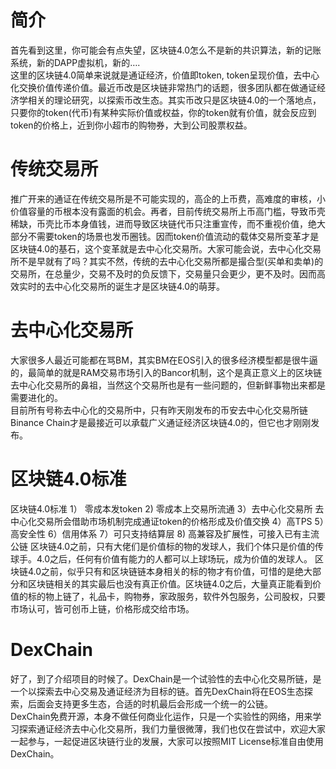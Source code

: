 # 简介
首先看到这里，你可能会有点失望，区块链4.0怎么不是新的共识算法，新的记账系统，新的DAPP虚拟机，新的….<br>
这里的区块链4.0简单来说就是通证经济，价值即token, token呈现价值，去中心化交换价值传递价值。最近币改是区块链非常热门的话题，很多团队都在做通证经济学相关的理论研究，以探索币改生态。其实币改只是区块链4.0的一个落地点，只要你的token(代币)有某种实际价值或权益，你的token就有价值，就会反应到token的价格上，近到你小超市的购物券，大到公司股票权益。

# 传统交易所
推广开来的通证在传统交易所是不可能实现的，高企的上币费，高难度的审核，小价值容量的币根本没有露面的机会。再者，目前传统交易所上币高门槛，导致币壳稀缺，币壳比币本身值钱，进而导致区块链代币只注重宣传，而不重视价值，绝大部分不需要token的场景也发币圈钱。因而token价值流动的载体交易所变革才是区块链4.0的基石，这个变革就是去中心化交易所。大家可能会说，去中心化交易所不是早就有了吗？其实不然，传统的去中心化交易所都是撮合型(买单和卖单)的交易所，在总量少，交易不及时的负反馈下，交易量只会更少，更不及时。因而高效实时的去中心化交易所的诞生才是区块链4.0的萌芽。

# 去中心化交易所
大家很多人最近可能都在骂BM，其实BM在EOS引入的很多经济模型都是很牛逼的，最简单的就是RAM交易市场引入的Bancor机制，这个是真正意义上的区块链去中心化交易所的鼻祖，当然这个交易所也是有一些问题的，但新鲜事物出来都是需要进化的。<br>
目前所有号称去中心化的交易所中，只有昨天刚发布的币安去中心化交易所链Binance Chain才是最接近可以承载广义通证经济区块链4.0的，但它也才刚刚发布。

# 区块链4.0标准

区块链4.0标准
        1） 零成本发token
        2)  零成本上交易所流通 
        3）去中心化交易所
            去中心化交易所会借助市场机制完成通证token的价格形成及价值交换
        4）高TPS
        5）高安全性
        6）信用体系
        7）可只支持结算层
        8)  高兼容及扩展性，可接入已有主流公链
    区块链4.0之前，只有大佬们是价值标的物的发球人，我们个体只是价值的传球手。4.0之后，任何有价值有能力的人都可以上球场玩，成为价值的发球人。
    区块链4.0之前，似乎只有和区块链链本身相关的标的物才有价值，可惜的是绝大部分和区块链相关的其实最后也没有真正价值。区块链4.0之后，大量真正能看到价值的标的物上链了，礼品卡，购物券，家政服务，软件外包服务，公司股权，只要市场认可，皆可创币上链，价格形成交给市场。

# DexChain
好了，到了介绍项目的时候了。DexChain是一个试验性的去中心化交易所链，是一个以探索去中心交易及通证经济为目标的链。首先DexChain将在EOS生态探索，后面会支持更多生态，合适的时机最后会形成一个统一的公链。<br>
DexChain免费开源，本身不做任何商业化运作，只是一个实验性的网络，用来学习探索通证经济去中心化交易所，我们力量很微薄，我们也仅在尝试中，欢迎大家一起参与，一起促进区块链行业的发展，大家可以按照MIT License标准自由使用DexChain。

